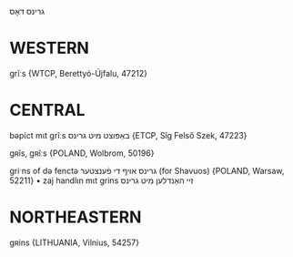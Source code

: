 גרינס
דאָס

WESTERN
========

grĩːs {WTCP, Berettyó-Újfalu, 47212}

CENTRAL
========

bəpɩ́ct mɩt grĩːs באַפּוצט מיט גרינס {ETCP, Sîg Felső Szek, 47223}

gʀĩs, gʀĩːs {POLAND, Wolbrom, 50196}

griˑns of də fenctə גרינס אויף די פֿענצטער (for Shavuos) {POLAND, Warsaw, 52211}
	•	zaj handlɩn mɩt grins זיי האַנדלען מיט גרינס

NORTHEASTERN
==============

gʀins {LITHUANIA, Vilnius, 54257}